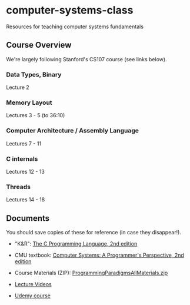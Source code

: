 # computer-systems-class

Resources for teaching computer systems fundamentals

## Course Overview

We're largely following Stanford's CS107 course (see links below).

### Data Types, Binary
Lecture 2

### Memory Layout
Lectures 3 - 5 (to 36:10)

### Computer Architecture / Assembly Language
Lectures 7 - 11

### C internals
Lectures 12 - 13

### Threads
Lectures 14 - 18

## Documents

You should save copies of these for reference (in case they disappear!).

  * "K&R": [The C Programming Language, 2nd edition](http://www.cs.otago.ac.nz/cosc440/readings/C-Programming-Ebook.pdf)

  * CMU textbook: [Computer Systems: A Programmer's Perspective, 2nd edition](https://github.com/shihyu/CSAPP2e/raw/master/Computer%20Systems%20-%20A%20Programmer's%20Perspective%20(2nd).pdf)

  * Course Materials (ZIP): [ProgrammingParadigmsAllMaterials.zip](https://drive.google.com/file/d/0B72QyVq_2E7_V25WODRQdDBRVDA/view?usp=sharing)

  * [Lecture Videos](https://www.youtube.com/watch?v=Ps8jOj7diA0)

  * [Udemy course](https://www.udemy.com/cs-107-programming-paradigms/)

